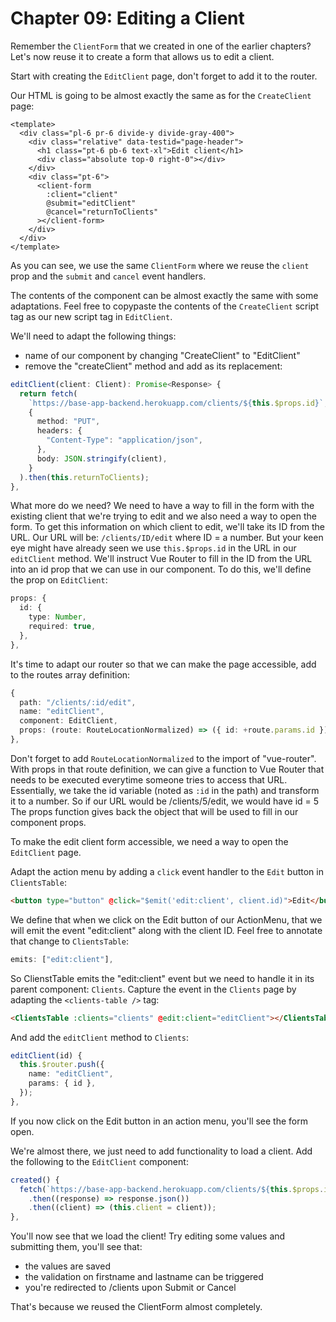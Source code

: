 # Chapter 09: Editing a Client

Remember the `ClientForm` that we created in one of the earlier chapters?
Let's now reuse it to create a form that allows us to edit a client.

Start with creating the `EditClient` page, don't forget to add it to the router.

Our HTML is going to be almost exactly the same as for the `CreateClient` page:

```vue
<template>
  <div class="pl-6 pr-6 divide-y divide-gray-400">
    <div class="relative" data-testid="page-header">
      <h1 class="pt-6 pb-6 text-xl">Edit client</h1>
      <div class="absolute top-0 right-0"></div>
    </div>
    <div class="pt-6">
      <client-form
        :client="client"
        @submit="editClient"
        @cancel="returnToClients"
      ></client-form>
    </div>
  </div>
</template>
```

As you can see, we use the same `ClientForm` where we reuse the `client` prop and the `submit` and `cancel` event handlers.

The contents of the component can be almost exactly the same with some adaptations.
Feel free to copypaste the contents of the `CreateClient` script tag as our new script tag in `EditClient`.

We'll need to adapt the following things:

- name of our component by changing "CreateClient" to "EditClient"
- remove the "createClient" method and add as its replacement:

```ts
editClient(client: Client): Promise<Response> {
  return fetch(
    `https://base-app-backend.herokuapp.com/clients/${this.$props.id}`,
    {
      method: "PUT",
      headers: {
        "Content-Type": "application/json",
      },
      body: JSON.stringify(client),
    }
  ).then(this.returnToClients);
},
```

What more do we need?
We need to have a way to fill in the form with the existing client that we're trying to edit and we also need a way to open the form.
To get this information on which client to edit, we'll take its ID from the URL.
Our URL will be: `/clients/ID/edit` where ID = a number.
But your keen eye might have already seen we use `this.$props.id` in the URL in our `editClient` method.
We'll instruct Vue Router to fill in the ID from the URL into an id prop that we can use in our component.
To do this, we'll define the prop on `EditClient`:

```ts
props: {
  id: {
    type: Number,
    required: true,
  },
},
```

It's time to adapt our router so that we can make the page accessible, add to the routes array definition:

```ts
{
  path: "/clients/:id/edit",
  name: "editClient",
  component: EditClient,
  props: (route: RouteLocationNormalized) => ({ id: +route.params.id }),
},
```

Don't forget to add `RouteLocationNormalized` to the import of "vue-router".
With props in that route definition, we can give a function to Vue Router that needs to be executed everytime someone tries to access that URL.
Essentially, we take the id variable (noted as `:id` in the path) and transform it to a number.
So if our URL would be /clients/5/edit, we would have id = 5
The props function gives back the object that will be used to fill in our component props.

To make the edit client form accessible, we need a way to open the `EditClient` page.

Adapt the action menu by adding a `click` event handler to the `Edit` button in `ClientsTable`:

```html
<button type="button" @click="$emit('edit:client', client.id)">Edit</button>
```

We define that when we click on the Edit button of our ActionMenu, that we will emit the event "edit:client" along with the client ID.
Feel free to annotate that change to `ClientsTable`:

```ts
emits: ["edit:client"],
```

So ClienstTable emits the "edit:client" event but we need to handle it in its parent component: `Clients`.
Capture the event in the `Clients` page by adapting the `<clients-table />` tag:

```html
<ClientsTable :clients="clients" @edit:client="editClient"></ClientsTable>
```

And add the `editClient` method to `Clients`:

```ts
editClient(id) {
  this.$router.push({
    name: "editClient",
    params: { id },
  });
},
```

If you now click on the Edit button in an action menu, you'll see the form open.

We're almost there, we just need to add functionality to load a client.
Add the following to the `EditClient` component: 

```ts
created() {
  fetch(`https://base-app-backend.herokuapp.com/clients/${this.$props.id}`)
    .then((response) => response.json())
    .then((client) => (this.client = client));
},
```

You'll now see that we load the client!
Try editing some values and submitting them, you'll see that:

* the values are saved
* the validation on firstname and lastname can be triggered
* you're redirected to /clients upon Submit or Cancel

That's because we reused the ClientForm almost completely.